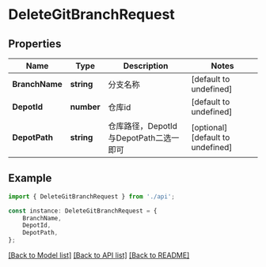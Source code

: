 # DeleteGitBranchRequest


## Properties

Name | Type | Description | Notes
------------ | ------------- | ------------- | -------------
**BranchName** | **string** | 分支名称 | [default to undefined]
**DepotId** | **number** | 仓库id | [default to undefined]
**DepotPath** | **string** | 仓库路径，DepotId与DepotPath二选一即可 | [optional] [default to undefined]

## Example

```typescript
import { DeleteGitBranchRequest } from './api';

const instance: DeleteGitBranchRequest = {
    BranchName,
    DepotId,
    DepotPath,
};
```

[[Back to Model list]](../README.md#documentation-for-models) [[Back to API list]](../README.md#documentation-for-api-endpoints) [[Back to README]](../README.md)
